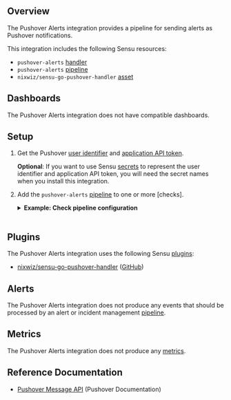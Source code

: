 ## Overview

<!-- Sensu Integration description; supports markdown -->

The Pushover Alerts integration provides a pipeline for sending alerts as Pushover notifications.

<!-- Provide a high level overview of the integration contents (e.g. checks, filters, mutators, handlers, assets, etc) -->

This integration includes the following Sensu resources:

* `pushover-alerts` [handler]
* `pushover-alerts` [pipeline]
* `nixwiz/sensu-go-pushover-handler` [asset]

## Dashboards

<!-- List of supported dashboards w/ screenshots (supports png, jpeg, and gif images; relative paths only; e.g. `![](img/dashboard-1.png)` )-->

The Pushover Alerts integration does not have compatible dashboards.

## Setup

<!-- Sensu Integration setup instructions, including Sensu agent configuration and external component configuration -->
<!-- EXAMPLE: what configuration (if any) is required in a third-party service to enable monitoring? -->

1. Get the Pushover [user identifier] and [application API token].

   **Optional**: If you want to use Sensu [secrets] to represent the user identifier and application API token, you will need the secret names when you install this integration.

1. Add the `pushover-alerts` [pipeline] to one or more [checks].

   <details><summary><strong>Example: Check pipeline configuration</strong></summary>

   ```yaml
   spec:
     pipelines:
       - api_version: core/v2
         type: Pipeline
         name: pushover-alerts
   ```

   </details>
   <br>

## Plugins

<!-- Links to any Sensu Integration dependencies (i.e. Sensu Plugins) -->

The Pushover Alerts integration uses the following Sensu [plugins]:

- [nixwiz/sensu-go-pushover-handler][sensu-go-pushover-handler-bonsai] ([GitHub][sensu-go-pushover-handler-github])

## Alerts

<!-- List of all alerts generated by this integration. -->

The Pushover Alerts integration does not produce any events that should be processed by an alert or incident management [pipeline].

## Metrics

<!-- List of all metrics or events collected by this integration. -->

The Pushover Alerts integration does not produce any [metrics].

## Reference Documentation

- [Pushover Message API] (Pushover Documentation)


<!-- Links -->
[check]: https://docs.sensu.io/sensu-go/latest/observability-pipeline/observe-schedule/checks/
[asset]: https://docs.sensu.io/sensu-go/latest/plugins/assets/
[subscription]: https://docs.sensu.io/sensu-go/latest/observability-pipeline/observe-schedule/subscriptions/
[subscriptions]: https://docs.sensu.io/sensu-go/latest/observability-pipeline/observe-schedule/subscriptions/
[agents]: https://docs.sensu.io/sensu-go/latest/observability-pipeline/observe-schedule/agent/
[annotation]: https://docs.sensu.io/sensu-go/latest/observability-pipeline/observe-schedule/agent/#general-configuration-flags
[plugins]: https://docs.sensu.io/sensu-go/latest/plugins/
[metrics]: https://docs.sensu.io/sensu-go/latest/observability-pipeline/observe-schedule/metrics/
[pipeline]: https://docs.sensu.io/sensu-go/latest/observability-pipeline/observe-process/pipelines/
[handler]: https://docs.sensu.io/sensu-go/latest/observability-pipeline/observe-process/handlers/
[secret]: https://docs.sensu.io/sensu-go/latest/operations/manage-secrets/secrets/
[secrets]: https://docs.sensu.io/sensu-go/latest/operations/manage-secrets/secrets/
[tokens]: https://docs.sensu.io/sensu-go/latest/observability-pipeline/observe-schedule/tokens/
[handler-templating]: https://docs.sensu.io/sensu-go/latest/observability-pipeline/observe-process/handler-templates/
[sensu-plus]: https://sensu.io/features/analytics
[sensu-go-pushover-handler-bonsai]: https://bonsai.sensu.io/assets/nixwiz/sensu-go-pushover-handler
[sensu-go-pushover-handler-github]: https://github.com/nixwiz/sensu-go-pushover-handler
[Pushover Message API]: https://pushover.net/api
[application API token]: https://pushover.net/api#registration
[user identifier]: https://pushover.net/api#identifiers
